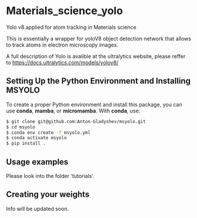 # Materials_science_yolo
Yolo v8 applied for atom tracking in Materials science

This is essentially a wrapper for yoloV8 object detection network that allows to track atoms in electron microscopy images.

A full description of Yolo is avalible at the ultralytics website, please reffer to 
https://docs.ultralytics.com/models/yolov8/

## Setting Up the Python Environment and Installing MSYOLO

To create a proper Python environment and install this package, you can use **conda**, **mamba**, or **micromamba**. With **conda**, use:

```bash
$ git clone git@github.com:Anton-Gladyshev/msyolo.git
$ cd msyolo
$ conda env create -f msyolo.yml
$ conda activate msyolo
$ pip install .
```



## Usage examples

Please look into the folder 'tutorials'.

## Creating your weights

Info will be updated soon.

